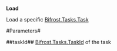 **Load**

Load a specific [Bifrost.Tasks.Task](Bifrost.Tasks.Task)

#Parameters#


##taskId##
[Bifrost.Tasks.TaskId](Bifrost.Tasks.TaskId) of the task

